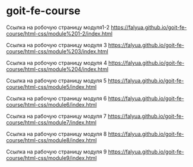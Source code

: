 # goit-fe-course
Ссылка на робочую страницу модуля1-2  https://falyua.github.io/goit-fe-course/html-css/module%201-2/index.html

Ссылка на робочую страницу модуля 3   https://falyua.github.io/goit-fe-course/html-css/module%203/index.html

Ссылка на робочую страницу модуля 4   https://falyua.github.io/goit-fe-course/html-css/module%204/index.html

Ссылка на рабочую страницу модуля 5   https://falyua.github.io/goit-fe-course/html-css/module5/index.html

Ссылка на рабочую страницу модуля 6   https://falyua.github.io/goit-fe-course/html-css/module6/index.html

Ссылка на рабочую страницу модуля 7   https://falyua.github.io/goit-fe-course/html-css/module7/index.html

Ссылка на рабочую страницу модуля 8   https://falyua.github.io/goit-fe-course/html-css/module8/index.html

Ссылка на рабочую страницу модуля 9   https://falyua.github.io/goit-fe-course/html-css/module9/index.html
